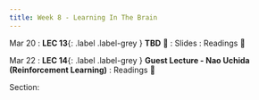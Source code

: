 ```yaml
---
title: Week 8 - Learning In The Brain
---
```


Mar 20
:  **LEC 13**{: .label .label-grey } **TBD** 🎥
    : Slides
: Readings 📖

Mar 22
: **LEC 14**{: .label .label-grey } **Guest Lecture - Nao Uchida (Reinforcement Learning)**
: Readings 📖

Section:
